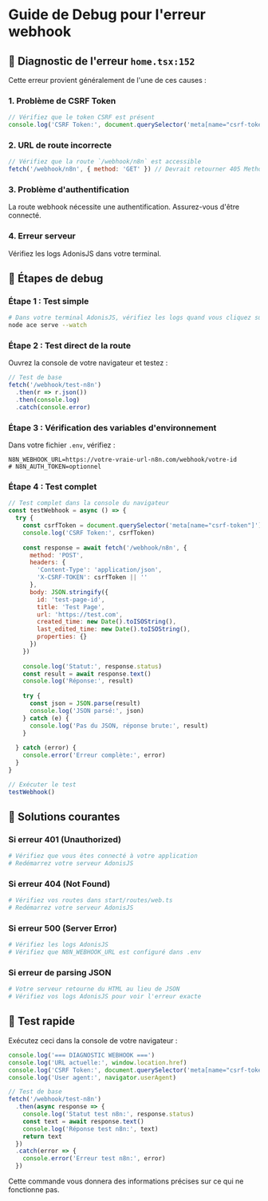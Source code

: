 # Guide de Debug pour l'erreur webhook

## 🐛 Diagnostic de l'erreur `home.tsx:152`

Cette erreur provient généralement de l'une de ces causes :

### 1. **Problème de CSRF Token**
```javascript
// Vérifiez que le token CSRF est présent
console.log('CSRF Token:', document.querySelector('meta[name="csrf-token"]')?.getAttribute('content'))
```

### 2. **URL de route incorrecte**
```javascript
// Vérifiez que la route `/webhook/n8n` est accessible
fetch('/webhook/n8n', { method: 'GET' }) // Devrait retourner 405 Method Not Allowed
```

### 3. **Problème d'authentification**
La route webhook nécessite une authentification. Assurez-vous d'être connecté.

### 4. **Erreur serveur**
Vérifiez les logs AdonisJS dans votre terminal.

## 🔧 Étapes de debug

### Étape 1 : Test simple
```bash
# Dans votre terminal AdonisJS, vérifiez les logs quand vous cliquez sur le bouton
node ace serve --watch
```

### Étape 2 : Test direct de la route
Ouvrez la console de votre navigateur et testez :

```javascript
// Test de base
fetch('/webhook/test-n8n')
  .then(r => r.json())
  .then(console.log)
  .catch(console.error)
```

### Étape 3 : Vérification des variables d'environnement
Dans votre fichier `.env`, vérifiez :
```env
N8N_WEBHOOK_URL=https://votre-vraie-url-n8n.com/webhook/votre-id
# N8N_AUTH_TOKEN=optionnel
```

### Étape 4 : Test complet
```javascript
// Test complet dans la console du navigateur
const testWebhook = async () => {
  try {
    const csrfToken = document.querySelector('meta[name="csrf-token"]')?.getAttribute('content')
    console.log('CSRF Token:', csrfToken)
    
    const response = await fetch('/webhook/n8n', {
      method: 'POST',
      headers: {
        'Content-Type': 'application/json',
        'X-CSRF-TOKEN': csrfToken || ''
      },
      body: JSON.stringify({
        id: 'test-page-id',
        title: 'Test Page',
        url: 'https://test.com',
        created_time: new Date().toISOString(),
        last_edited_time: new Date().toISOString(),
        properties: {}
      })
    })
    
    console.log('Statut:', response.status)
    const result = await response.text()
    console.log('Réponse:', result)
    
    try {
      const json = JSON.parse(result)
      console.log('JSON parsé:', json)
    } catch (e) {
      console.log('Pas du JSON, réponse brute:', result)
    }
    
  } catch (error) {
    console.error('Erreur complète:', error)
  }
}

// Exécuter le test
testWebhook()
```

## 📝 Solutions courantes

### Si erreur 401 (Unauthorized)
```bash
# Vérifiez que vous êtes connecté à votre application
# Redémarrez votre serveur AdonisJS
```

### Si erreur 404 (Not Found)
```bash
# Vérifiez vos routes dans start/routes/web.ts
# Redémarrez votre serveur AdonisJS
```

### Si erreur 500 (Server Error)
```bash
# Vérifiez les logs AdonisJS
# Vérifiez que N8N_WEBHOOK_URL est configuré dans .env
```

### Si erreur de parsing JSON
```bash
# Votre serveur retourne du HTML au lieu de JSON
# Vérifiez vos logs AdonisJS pour voir l'erreur exacte
```

## 🚀 Test rapide

Exécutez ceci dans la console de votre navigateur :

```javascript
console.log('=== DIAGNOSTIC WEBHOOK ===')
console.log('URL actuelle:', window.location.href)
console.log('CSRF Token:', document.querySelector('meta[name="csrf-token"]')?.getAttribute('content') || 'MANQUANT')
console.log('User agent:', navigator.userAgent)

// Test de base
fetch('/webhook/test-n8n')
  .then(async response => {
    console.log('Statut test n8n:', response.status)
    const text = await response.text()
    console.log('Réponse test n8n:', text)
    return text
  })
  .catch(error => {
    console.error('Erreur test n8n:', error)
  })
```

Cette commande vous donnera des informations précises sur ce qui ne fonctionne pas.

